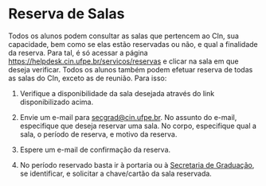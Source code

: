 # Reserva de Salas

Todos os alunos podem consultar as salas que pertencem ao CIn, sua capacidade, bem como se elas estão reservadas ou não, e qual a finalidade da reserva. Para tal, é só acessar a página https://helpdesk.cin.ufpe.br/servicos/reservas e clicar na sala em que deseja verificar. Todos os alunos também podem efetuar reserva de todas as salas do CIn, exceto as de reunião. Para isso:

1. Verifique a disponibilidade da sala desejada através do link disponibilizado acima.

2. Envie um e-mail para secgrad@cin.ufpe.br. No assunto do e-mail, especifique que deseja reservar uma sala. No corpo, especifique qual a sala, o período de reserva, e motivo da reserva.

3. Espere um e-mail de confirmação da reserva.

4. No período reservado basta ir à portaria ou à [Secretaria de Graduação](/manual/secretaria-de-graduacao), se identificar, e solicitar a chave/cartão da sala reservada.